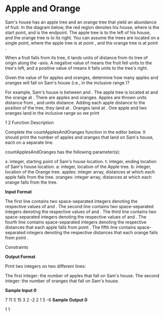 # Apple and Orange


Sam's house has an apple tree and an orange tree that yield an abundance of fruit. In the diagram below, the red region denotes his house, where  is the start point, and  is the endpoint. The apple tree is to the left of his house, and the orange tree is to its right. You can assume the trees are located on a single point, where the apple tree is at point , and the orange tree is at point .



When a fruit falls from its tree, it lands  units of distance from its tree of origin along the -axis. A negative value of means the fruit fell  units to the tree's left, and a positive value of  means it falls  units to the tree's right.

Given the value of  for  apples and  oranges, determine how many apples and oranges will fall on Sam's house (i.e., in the inclusive range )?

For example, Sam's house is between  and . The apple tree is located at  and the orange at . There are  apples and  oranges. Apples are thrown  units distance from , and  units distance. Adding each apple distance to the position of the tree, they land at . Oranges land at . One apple and two oranges land in the inclusive range  so we print

1
2
Function Description

Complete the countApplesAndOranges function in the editor below. It should print the number of apples and oranges that land on Sam's house, each on a separate line.

countApplesAndOranges has the following parameter(s):

s: integer, starting point of Sam's house location.
t: integer, ending location of Sam's house location.
a: integer, location of the Apple tree.
b: integer, location of the Orange tree.
apples: integer array, distances at which each apple falls from the tree.
oranges: integer array, distances at which each orange falls from the tree.

**Input Format**

The first line contains two space-separated integers denoting the respective values of  and . 
The second line contains two space-separated integers denoting the respective values of  and . 
The third line contains two space-separated integers denoting the respective values of  and . 
The fourth line contains  space-separated integers denoting the respective distances that each apple falls from point . 
The fifth line contains  space-separated integers denoting the respective distances that each orange falls from point .

Constraints

**Output Format**

Print two integers on two different lines:

The first integer: the number of apples that fall on Sam's house.
The second integer: the number of oranges that fall on Sam's house.

**Sample Input 0**

7 11
5 15
3 2
-2 2 1
5 -6
**Sample Output 0**

1
1
